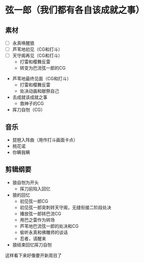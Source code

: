 # 弦一郎（我们都有各自该成就之事）
## 素材
- [ ] 永真唤醒狼
- [ ] 芦苇地初见（CG和打斗）
- [ ] 天守阁再见（CG和打斗）
	- 打雷和樱舞反雷
	- 转变为巴流弦一郎的CG
- 芦苇地最终见面（CG和打斗）
	- 打雷和樱舞反雷
	- 处决动画和献祭自己
- 去成就该成就之事
	- 救神子的CG
- 挥刀自刎（CG）
## 音乐
- 琵琶入阵曲（用作打斗画面卡点）
- 桃花诺
- 你瞒我瞒
## 剪辑纲要
- 狼自刎为开头
	- 挥刀前陷入回忆
- 狼的回忆
	-  初见弦一郎CG
	- 初见弦一郎突刺转天守阁，无缝衔接二阶段处决
	- 播放弦一郎转巴流CG
	- 用巴之雷作为转场
	- 芦苇地巴流弦一郎的处决和CG
	- 偷听永真和佛雕师的谈话
    - 忍者，请醒来
- 狼结束回忆挥刀自刎

这样看下来好像要开新周目了
<!--stackedit_data:
eyJoaXN0b3J5IjpbLTEwODI2MjMzNjAsNDg1MDc2OTI2LDk4Mj
MwNjI1NywtMTQzNDc0MDA3Niw2MjAwNjY5MiwtMTMwMTM4ODMx
Myw2MzY3ODM3NzgsLTQyMDA1OTQ1MCwtMTU2OTcxNzg3OV19
-->